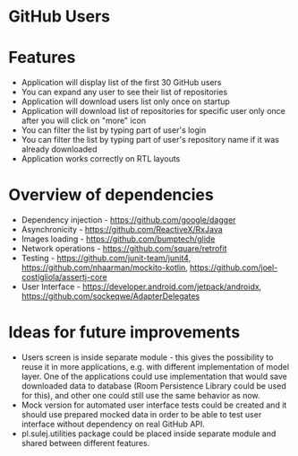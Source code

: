 # GitHub Users

# Features
* Application will display list of the first 30 GitHub users
* You can expand any user to see their list of repositories
* Application will download users list only once on startup
* Application will download list of repositories for specific user only once after you will click on "more" icon
* You can filter the list by typing part of user's login
* You can filter the list by typing part of user's repository name if it was already downloaded
* Application works correctly on RTL layouts

# Overview of dependencies
* Dependency injection - https://github.com/google/dagger
* Asynchronicity - https://github.com/ReactiveX/RxJava
* Images loading - https://github.com/bumptech/glide
* Network operations - https://github.com/square/retrofit
* Testing - https://github.com/junit-team/junit4, https://github.com/nhaarman/mockito-kotlin, https://github.com/joel-costigliola/assertj-core
* User Interface - https://developer.android.com/jetpack/androidx, https://github.com/sockeqwe/AdapterDelegates

# Ideas for future improvements
* Users screen is inside separate module - this gives the possibility to reuse it in more applications, e.g. with different implementation of model layer. One of the applications could use implementation that would save downloaded data to database (Room Persistence Library could be used for this), and other one could still use the same behavior as now.
* Mock version for automated user interface tests could be created and it should use prepared mocked data in order to be able to test user interface without dependency on real GitHub API.
* pl.sulej.utilities package could be placed inside separate module and shared between different features.
